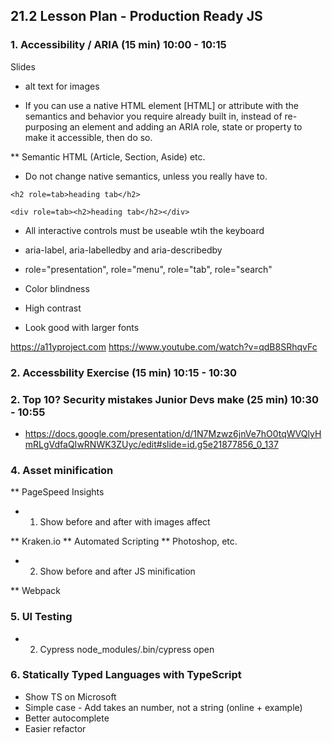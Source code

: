 ## 21.2 Lesson Plan - Production Ready JS

### 1. Accessibility / ARIA (15 min) 10:00 - 10:15

Slides

* alt text for images

* If you can use a native HTML element [HTML] or attribute with the semantics and behavior you require already built in, instead of re-purposing an element and adding an ARIA role, state or property to make it accessible, then do so.

** Semantic HTML (Article, Section, Aside) etc.

* Do not change native semantics, unless you really have to.

`<h2 role=tab>heading tab</h2>`

`<div role=tab><h2>heading tab</h2></div>`

* All interactive controls must be useable wtih the keyboard

* aria-label, aria-labelledby and aria-describedby 

* role="presentation", role="menu", role="tab", role="search"

* Color blindness

* High contrast

* Look good with larger fonts

https://a11yproject.com
https://www.youtube.com/watch?v=qdB8SRhqvFc

### 2. Accessbility Exercise (15 min) 10:15 - 10:30


### 2. Top 10? Security mistakes Junior Devs make (25 min) 10:30 - 10:55

* https://docs.google.com/presentation/d/1N7Mzwz6jnVe7hO0tqWVQlyHmRLgVdfaQIwRNWK3ZUyc/edit#slide=id.g5e21877856_0_137


### 4. Asset minification

** PageSpeed Insights

* 1. Show before and after with images affect

** Kraken.io
** Automated Scripting
** Photoshop, etc.

* 2. Show before and after JS minification

** Webpack

### 5. UI Testing

* 2. Cypress
node_modules/.bin/cypress open


### 6. Statically Typed Languages with TypeScript

* Show TS on Microsoft
* Simple case - Add takes an number, not a string (online + example)
* Better autocomplete
* Easier refactor

